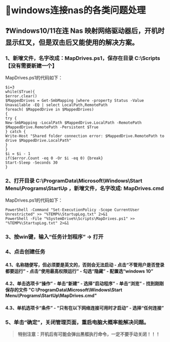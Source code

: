 # 📝windows连接nas的各类问题处理
## ❓Windows10/11在连 Nas 映射网络驱动器后，开机时显示红叉，但是双击后又能使用的解决方案。
### 1、新增文件，名字改成：MapDrives.ps1，保存在目录 C:\Scripts【没有需要新建一个】  
MapDrives.ps1的代码如下：
```
$i=3
while($True){
$error.clear()
$MappedDrives = Get-SmbMapping |where -property Status -Value Unavailable -EQ | select LocalPath,RemotePath
foreach( $MappedDrive in $MappedDrives)
{
try {
New-SmbMapping -LocalPath $MappedDrive.LocalPath -RemotePath $MappedDrive.RemotePath -Persistent $True
} catch {
Write-Host "Shared folder connection error: $MappedDrive.RemotePath to drive $MappedDrive.LocalPath"
}
}
$i = $i - 1
if($error.Count -eq 0 -Or $i -eq 0) {break}
Start-Sleep -Seconds 30
}
```
### 2、打开目录 C:\ProgramData\Microsoft\Windows\Start Menu\Programs\StartUp ，新增文件，名字改成: MapDrives.cmd
MapDrives.ps1的代码如下：
```
PowerShell -Command "Set-ExecutionPolicy -Scope CurrentUser Unrestricted" >> "%TEMP%\StartupLog.txt" 2>&1
PowerShell -File "%SystemDrive%\Scripts\MapDrives.ps1" >> "%TEMP%\StartupLog.txt" 2>&1
```
### 3、按win键，输入“任务计划程序” -> 打开
### 4、点击创建任务
#### 4.1、名称随便写，但必须要是英文的，否则会无法启动 - 点击“不管用户是否登录都要运行” - 点击“使用最高权限运行” - 勾选“隐藏” - 配置选“windows 10”  
#### 4.2、单击选项卡“操作” - 单击“新建” - 选择“启动程序” - 单击“浏览” - 找到刚刚保存的文件 "C:\ProgramData\Microsoft\Windows\Start Menu\Programs\StartUp\MapDrives.cmd"  
#### 4.3、单机选项卡“条件” - “只有在以下网络连接可用时才启动” - 选择“任何连接”  
### 5、单击“确定”，关闭管理页面，重启电脑大概率能解决问题。
>**特别注意：开机后有可能会弹出黑框执行命令，一定不要手动关闭！！！**
